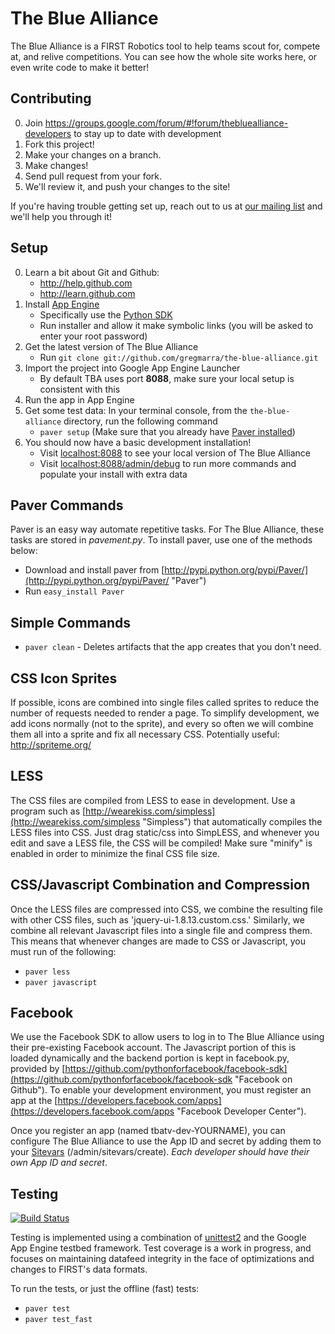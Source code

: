 The Blue Alliance
==================
The Blue Alliance is a FIRST Robotics tool to help teams scout for, compete at, and relive competitions. You can see how the whole site works here, or even write code to make it better!

Contributing
------------
0. Join https://groups.google.com/forum/#!forum/thebluealliance-developers to stay up to date with development
1. Fork this project!
2. Make your changes on a branch.
3. Make changes!
4. Send pull request from your fork.
5. We'll review it, and push your changes to the site!

If you're having trouble getting set up, reach out to us at [our mailing list](https://groups.google.com/forum/?fromgroups#!forum/thebluealliance-developers) and we'll help you through it!

Setup
-----
0. Learn a bit about Git and Github:
	* http://help.github.com
	* http://learn.github.com
1. Install [App Engine](http://code.google.com/intl/en/appengine/)
	* Specifically use the [Python SDK](http://code.google.com/intl/en/appengine/downloads.html#Google_App_Engine_SDK_for_Python)
	* Run installer and allow it make symbolic links (you will be asked to enter your root password)
2. Get the latest version of The Blue Alliance
	* Run `git clone git://github.com/gregmarra/the-blue-alliance.git`
3. Import the project into Google App Engine Launcher
	* By default TBA uses port **8088**, make sure your local setup is consistent with this
4. Run the app in App Engine
5. Get some test data: In your terminal console, from the `the-blue-alliance` directory, run the following command
	* `paver setup` (Make sure that you already have [Paver installed](#paver-commands))
6. You should now have a basic development installation!
	* Visit [localhost:8088](http://localhost:8088) to see your local version of The Blue Alliance
	* Visit [localhost:8088/admin/debug](http://localhost:8088/admin/debug) to run more commands and populate your install with extra data

Paver Commands
--------------
Paver is an easy way automate repetitive tasks. For The Blue Alliance, these tasks are stored in _pavement.py_. 
To install paver, use one of the methods below:
* Download and install paver from [http://pypi.python.org/pypi/Paver/](http://pypi.python.org/pypi/Paver/ "Paver") 
* Run `easy_install Paver`

## Simple Commands
* `paver clean` - Deletes artifacts that the app creates that you don't need.

CSS Icon Sprites
-----------
If possible, icons are combined into single files called sprites to reduce the number of requests needed to render a page.
To simplify development, we add icons normally (not to the sprite), and every so often we will combine them all into a sprite and fix all necessary CSS.
Potentially useful: http://spriteme.org/

LESS
----
The CSS files are compiled from LESS to ease in development. Use a program such as [http://wearekiss.com/simpless](http://wearekiss.com/simpless "Simpless") that automatically compiles
the LESS files into CSS. Just drag static/css into SimpLESS, and whenever you edit and save a LESS file, the CSS will be compiled! Make sure "minify" is enabled in order to minimize the final CSS file size.

CSS/Javascript Combination and Compression
------------------------------------------
Once the LESS files are compressed into CSS, we combine the resulting file with other CSS files, such as 'jquery-ui-1.8.13.custom.css.' Similarly, we combine all relevant Javascript files into a single file and compress them.
This means that whenever changes are made to CSS or Javascript, you must run of the following:
* `paver less`
* `paver javascript`

Facebook
--------
We use the Facebook SDK to allow users to log in to The Blue Alliance using their pre-existing Facebook account. The Javascript
portion of this is loaded dynamically and the backend portion is kept in facebook.py, provided by [https://github.com/pythonforfacebook/facebook-sdk](https://github.com/pythonforfacebook/facebook-sdk "Facebook on Github"). To enable your development
environment, you must register an app at the [https://developers.facebook.com/apps](https://developers.facebook.com/apps "Facebook Developer Center"). 

Once you register an app (named tbatv-dev-YOURNAME), you can configure The Blue Alliance to use the App ID and secret by adding them to your [Sitevars](http://localhost:8088/admin/sitevars) (/admin/sitevars/create). _Each developer should have their own App ID and secret_.

Testing
-------
[![Build Status](https://travis-ci.org/gregmarra/the-blue-alliance.png?branch=master)](https://travis-ci.org/gregmarra/the-blue-alliance)

Testing is implemented using a combination of [unittest2](http://pypi.python.org/pypi/unittest2 "Uniter Test 2") and the Google App Engine testbed framework. Test coverage is a work in progress, and focuses on maintaining datafeed integrity in the face of optimizations and changes to FIRST's data formats.

To run the tests, or just the offline (fast) tests:
* `paver test`
* `paver test_fast`
